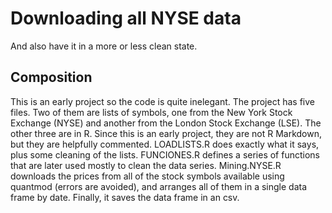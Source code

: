 ﻿# Downloading all NYSE data

And also have it in a more or less clean state.

## Composition

This is an early project so the code is quite inelegant.
The project has five files. 
Two of them are lists of symbols, one from the New York Stock Exchange (NYSE) and another from the London Stock Exchange (LSE).
The other three are in R. Since this is an early project, they are not R Markdown, but they are helpfully commented.
LOADLISTS.R does exactly what it says, plus some cleaning of the lists.
FUNCIONES.R defines a series of functions that are later used mostly to clean the data series.
Mining.NYSE.R downloads the prices from all of the stock symbols available using quantmod (errors are avoided), and arranges all of them in a single data frame by date. Finally, it saves the data frame in an csv.

